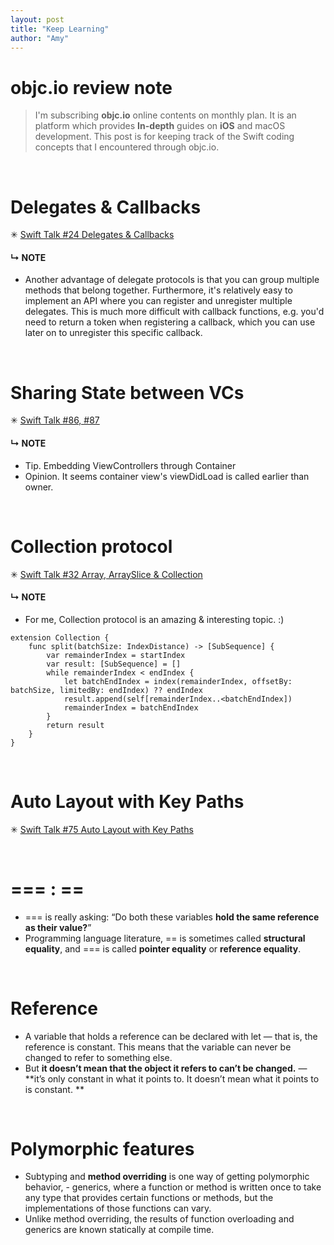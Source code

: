 ```yaml
---
layout: post
title: "Keep Learning"
author: "Amy"
---
```



# objc.io review note

> I'm subscribing **objc.io** online contents on monthly plan. It is an platform which provides **In-depth** guides on **iOS** and macOS development. This post is for keeping track of the Swift coding concepts that I encountered through objc.io.

<br>

# Delegates & Callbacks
✳︎ [Swift Talk #24 Delegates & Callbacks](https://talk.objc.io/episodes/S01E24-delegates-callbacks)

#### ↳ NOTE
- Another advantage of delegate protocols is that you can group multiple methods that belong together. Furthermore, it's relatively easy to implement an API where you can register and unregister multiple delegates. This is much more difficult with callback functions, e.g. you'd need to return a token when registering a callback, which you can use later on to unregister this specific callback.

<br>

# Sharing State between VCs
✳︎ [Swift Talk #86, #87](https://talk.objc.io/episodes/S01E86-sharing-state-between-view-controllers-in-mvc-part-1)

#### ↳ NOTE
- Tip. Embedding ViewControllers through Container
- Opinion. It seems container view's viewDidLoad is called earlier than owner.


<br>

# Collection protocol 
✳︎ [Swift Talk #32 Array, ArraySlice & Collection](https://talk.objc.io/episodes/S01E32-array-arrayslice-collection)

#### ↳ NOTE
- For me, Collection protocol is an amazing & interesting topic. :)

```
extension Collection {
    func split(batchSize: IndexDistance) -> [SubSequence] {
        var remainderIndex = startIndex
        var result: [SubSequence] = []
        while remainderIndex < endIndex {
            let batchEndIndex = index(remainderIndex, offsetBy: batchSize, limitedBy: endIndex) ?? endIndex
            result.append(self[remainderIndex..<batchEndIndex])
            remainderIndex = batchEndIndex
        }
        return result
    }
}
```

<br>

# Auto Layout with Key Paths
✳︎ [Swift Talk #75 Auto Layout with Key Paths](https://talk.objc.io/episodes/S01E75-auto-layout-with-key-paths)



<br>

# === : ==
- === is really asking: “Do both these variables **hold the same reference as their value?**” 
- Programming language literature, == is sometimes called **structural equality**, and === is called **pointer equality** or **reference equality**. 

<br>

# Reference

- A variable that holds a reference can be declared with let — that is, the reference is constant. This means that the variable can never be changed to refer to something else. 
- But **it doesn’t mean that the object it refers to can’t be changed.**
— **it’s only constant in what it points to. It doesn’t mean what it points to is constant. 
**

<br>

# Polymorphic features

- Subtyping and **method overriding** is one way of getting polymorphic behavior, - generics, where a function or method is written once to take any type that provides certain functions or methods, but the implementations of those functions can vary. 
- Unlike method overriding, the results of function overloading and generics are known statically at compile time. 